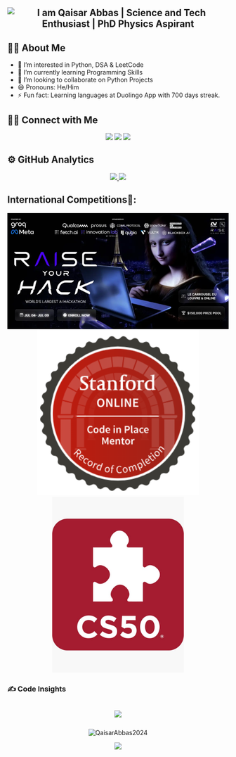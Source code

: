 <h2 align="Center">
    <img src="https://readme-typing-svg.herokuapp.com/?font=Righteous&color=278B0F&size=35&center=true&vCenter=true&width=500&height=70&duration=3000&pause=1000&lines=I+am+Qaisar+Abbas;Science+and+Tech+Enthusiast;PhD+Physics+Aspirant" 
         alt="I am Qaisar Abbas  | Science and Tech Enthusiast | PhD Physics Aspirant" />
</h2>

## 👦🏽&nbsp;About Me
- 👀 I’m interested in Python, DSA & LeetCode
- 🌱 I’m currently learning Programming Skills
- 💞️ I’m looking to collaborate on Python Projects
- 😄 Pronouns: He/Him
- ⚡ Fun fact: Learning languages at Duolingo App with 700 days streak.
## 🤝🏻&nbsp;Connect with Me

<p align="center">
<a href="https://sites.google.com/view/qaisar-abbas/home"><img src="https://img.shields.io/badge/-Qaisar Abbas-3423A6?style=flat&logo=Google-Chrome&logoColor=white"/></a>
<a href="mailto:qaisar701shan@gmail.com"><img src="https://img.shields.io/badge/-EMAIL-D14836?style=flat&logo=Gmail&logoColor=white"/></a>
<a href="https://linkedin.com/in/Qaisar-Abbas2024"><img src="https://img.shields.io/badge/-LINKEDIN-0077B5?style=flat&logo=Linkedin&logoColor=white"/></a>
	
<h2><b>⚙️ GitHub Analytics</b></h2>

<p align="center">
<a href="https://github.com/QaisarAbbas2024">
  <img height="180em"  src="https://github-readme-stats-eight-theta.vercel.app/api/top-langs/?username=QaisarAbbas2024&layout=compact&langs_count=8&theme=algolia"/>
</a>
  <img height="180em" src="https://github-readme-streak-stats.herokuapp.com/?user=QaisarAbbas2024&show_icons=true&locale=en&layout=demo&theme=merko&hide_border=true" />
</p>

<h2>International Competitions🥇:</h2>
<p align="center">

  <a href="https://www.linkedin.com/feed/update/urn:li:activity:7348778521470590976/">
    <img src="RAISE YOUR HACK.png" width="630px" />
  </a>
  
  <a href="https://www.linkedin.com/feed/update/urn:li:activity:7345784520404561920/">
    <img src="SL Mentor Badge.png" width="370px" />
  </a>
	
  <a href="https://www.linkedin.com/feed/update/urn:li:activity:7315443978370203650/">
    <img src="CS50x.jpg" width="300px" />
  </a>
</p>


### ✍️ Code Insights
<h2 align="Center">

![](https://quotes-github-readme.vercel.app/api?type=horizontal&theme=radical)
 </h2>

<p align="center"> 
  <img src="https://komarev.com/ghpvc/?username=QaisarAbbas2024&label=Profile%20views&color=e9164b&style=flat" alt="QaisarAbbas2024" /> 
</p>
 
<p align="Center">
  <a href="https://hits.seeyoufarm.com"><img src="https://hits.seeyoufarm.com/api/count/incr/badge.svg?url=https%3A%2F%2Fgithub.com%2FQaisarAbbas2024%2Fhit-counter&count_bg=%2379C83D&title_bg=%23555555&icon=github.svg&icon_color=%23E7E7E7&title=Visits&edge_flat=false"/></a>
</p>
